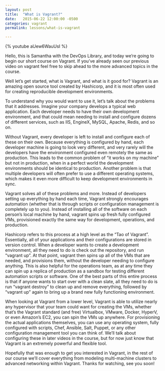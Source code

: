```yaml
---
layout: post
title:  "What is Vagrant?"
date:   2015-06-22 12:00:00 -0500
categories: vagrant
permalink: lessons/what-is-vagrant

---
```

{% youtube aUew6WauUsI %}

Hello, this is Samantha with the DevOps Library, and today we’re going to begin our short course on Vagrant.  If you’ve already seen our previous video on vagrant feel free to skip ahead to the more advanced topics in the course.

Well let’s get started, what is Vagrant, and what is it good for?  Vagrant is an amazing open source tool created by Hashicorp, and it is most often used for creating reproducible development environments.

To understand why you would want to use it, let’s talk about the problems that it addresses.  Imagine your company develops a typical web application.  Each developer needs to have their own development environment, and that could mean needing to install and configure dozens of different services, such as IIS, EngineX, MySQL, Apache, Redis, and so on.

Without Vagrant, every developer is left to install and configure each of these on their own.  Because everything is configured by hand, each developer machine is going to look very different, and very rarely will the developers have the environment configured even remotely the same as production.  This leads to the common problem of “it works on my machine” but not in production, when in a perfect world the development environments should be identical to production.  Another problem is that multiple developers will often prefer to use a different operating systems, which makes it even more difficult to keep development environments in sync.

Vagrant solves all of these problems and more.  Instead of developers setting up everything by hand each time, Vagrant strongly encourages automation (whether that is through scripts or configuration management is completely up to you).  Instead of installing all of the software on each person’s local machine by hand, vagrant spins up fresh fully configured VMs, provisioned exactly the same way for development, operations, and production.

Hashicorp refers to this process at a high level as the “Tao of Vagrant”.  Essentially, all of your applications and their configurations are stored in version control.  When a developer wants to create a development environment, all they need to do is check out the repository, and run “vagrant up”.  At that point, vagrant then spins up all of the VMs that are needed, and provisions them, without the developer needing to configure anything.  This is also helpful for the operations team, as at any time they can spin up a replica of production as a sandbox for testing different automation scripts or software.  One of the best parts of this entire process is that if anyone wants to start over with a clean slate, all they need to do is run “vagrant destroy” to clean up and remove everything, followed by “vagrant up” again to bring up a brand new fully functioning environment.

When looking at Vagrant from a lower level, Vagrant is able to utilize nearly any hypervisor that your team could want for creating the VMs, whether that’s the Vagrant standard (and free) Virtualbox, VMware, Docker, HyperV, or even Amazon’s EC2, you can spin the VMs up anywhere.  For provisioning the actual applications themselves, you can use any operating system, fully configured with scripts, Chef, Ansible, Salt, Puppet, or any other configuration management tool you can think of.  We’ll talk about configuring these in later videos in the course, but for now just know that Vagrant is an extremely powerful and flexible tool.

Hopefully that was enough to get you interested in Vagrant, in the rest of our course we’ll cover everything from modeling multi-machine clusters to advanced networking within Vagrant.  Thanks for watching, see you soon!
